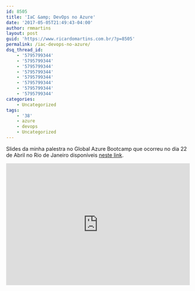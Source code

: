 ```yaml
---
id: 8505
title: 'IaC &amp; DevOps no Azure'
date: '2017-05-05T21:49:43-04:00'
author: rmmartins
layout: post
guid: 'https://www.ricardomartins.com.br/?p=8505'
permalink: /iac-devops-no-azure/
dsq_thread_id:
    - '5795799344'
    - '5795799344'
    - '5795799344'
    - '5795799344'
    - '5795799344'
    - '5795799344'
    - '5795799344'
    - '5795799344'
categories:
    - Uncategorized
tags:
    - '38'
    - azure
    - devops
    - Uncategorized
---
```


Slides da minha palestra no Global Azure Bootcamp que ocorreu no dia 22 de Abril no Rio de Janeiro disponíveis [neste link](https://mix.office.com/watch/rt9140641d7n).

<iframe class="wp-embedded-content" data-secret="BRPsv0mruI" frameborder="0" height="331" sandbox="allow-scripts" security="restricted" src="https://mix.office.com/embed/rt9140641d7n#?secret=BRPsv0mruI" title="Office Mix:IaC & DevOps no Azure -  Automatizando Deployments" width="500"></iframe>